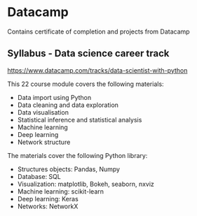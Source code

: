 # Datacamp
Contains certificate of completion and projects from Datacamp

## Syllabus - Data science career track
https://www.datacamp.com/tracks/data-scientist-with-python

This 22 course module covers the following materials:
 - Data import using Python
 - Data cleaning and data exploration
 - Data visualisation
 - Statistical inference and statistical analysis
 - Machine learning
 - Deep learning
 - Network structure
 
The materials cover the following Python library:
 - Structures objects: Pandas, Numpy
 - Database: SQL
 - Visualization: matplotlib, Bokeh, seaborn, nxviz
 - Machine learning: scikit-learn
 - Deep learning: Keras
 - Networks: NetworkX
